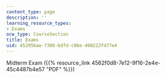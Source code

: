 ```yaml
---
content_type: page
description: ''
learning_resource_types:
- Exams
ocw_type: CourseSection
title: Exams
uid: 452956ae-7308-6dfd-c9be-490222fd77e4
---
```


Midterm Exam ({{% resource_link 4562f0d8-7e12-9f16-2e4e-45c4487b4e57 "PDF" %}})